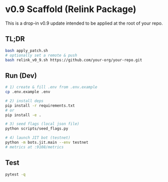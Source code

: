 # v0.9 Scaffold (Relink Package)

This is a drop-in v0.9 update intended to be applied at the root of your repo.

## TL;DR
```bash
bash apply_patch.sh
# optionally set a remote & push
bash relink_v0_9.sh https://github.com/your-org/your-repo.git
```

## Run (Dev)
```bash
# 1) create & fill .env from .env.example
cp .env.example .env

# 2) install deps
pip install -r requirements.txt
# or
pip install -e .

# 3) seed flags (local json file)
python scripts/seed_flags.py

# 4) launch JIT bot (testnet)
python -m bots.jit.main --env testnet
# metrics at :9108/metrics
```

## Test
```bash
pytest -q
```
